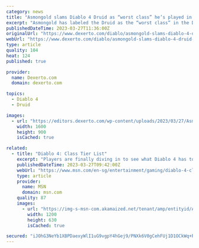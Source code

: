 ```yaml
---
category: news
title: "Asmongold slams Diablo 4 Druid as “worst class” he’s played in the game"
excerpt: "Asmongold has labeled the Druid as the “worst class” in the Diablo 4 beta, so here’s what the popular Twitch streamer had to say. Asmongold has been busy delving into the dark dungeons of Diablo 4, ..."
publishedDateTime: 2023-03-27T11:36:00Z
originalUrl: "https://www.dexerto.com/diablo/asmongold-slams-diablo-4-druid-as-worst-class-hes-played-in-the-game-2097732/"
webUrl: "https://www.dexerto.com/diablo/asmongold-slams-diablo-4-druid-as-worst-class-hes-played-in-the-game-2097732/"
type: article
quality: 104
heat: 124
published: true

provider:
  name: Dexerto.com
  domain: dexerto.com

topics:
  - Diablo 4
  - Druid

images:
  - url: "https://editors.dexerto.com/wp-content/uploads/2023/03/27/Asmongold-Diablo-4-Druid.jpg"
    width: 1600
    height: 900
    isCached: true

related:
  - title: "Diablo 4: Class Tier List"
    excerpt: "Players are finally diving in to see what Diablo 4 has to offer. The two beta periods Blizzard held gave players a chance to play through just the first act of Diablo 4's story, but that's been more ..."
    publishedDateTime: 2023-03-27T09:42:00Z
    webUrl: "https://www.msn.com/en-sg/entertainment/gaming/diablo-4-class-tier-list/ar-AA196kGQ"
    type: article
    provider:
      name: MSN
      domain: msn.com
    quality: 87
    images:
      - url: "https://img-s-msn-com.akamaized.net/tenant/amp/entityid/AA196L55.img?h=630&w=1200&m=6&q=60&o=t&l=f&f=jpg"
        width: 1200
        height: 630
        isCached: true

secured: "iJOhG3NeYb1XBPDaexyWlI1uG9vgpY4hGej9/PNXk6V0gCehFUj1D1OCkWq+R2XXVWF+oK4RHOCur3LxIWsPb+QkxUHGUyC5Cf7azMrOXzxX+XwBzEMONHAqjKXsJJaD0itX+6WKP7vOD87pev8R3qlYZkRZsmPdFJFLibsxXalvbsz/LfOGdqpGZ/wIRCEWgOVuR1GyQIJmyyK+MP7owF8DSsgCVxPQQimb/a4V2nJA3kDVHbZgsVR/7WWKqNyX/tGonyWgOiVdAtbMQNz9ndcYV/s4glCIy6Hg3NSBUrlZsebya24VOkdaVFtfJs+dYdJKIQ07VoDmL1oKMKfPilo64Dh2fRiar9iGisnG7gA=;aPpGe8CLr0jYLN+H8OVNmQ=="
---
```


